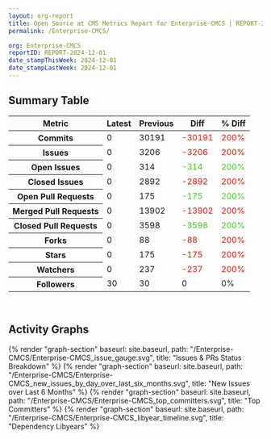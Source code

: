 ```yaml
---
layout: org-report
title: Open Source at CMS Metrics Report for Enterprise-CMCS | REPORT-2024-12-01
permalink: /Enterprise-CMCS/

org: Enterprise-CMCS
reportID: REPORT-2024-12-01
date_stampThisWeek: 2024-12-01
date_stampLastWeek: 2024-12-01
---
```

<div class="summary-table">
  <table class="usa-table usa-table--borderless">
    <h2> Summary Table </h2>
    <thead>
      <tr>
        <th scope="col">Metric</th>
        <th scope="col">Latest</th>
        <th scope="col">Previous</th>
        <th scope="col">Diff</th>
        <th scope="col">% Diff</th>
      </tr>
    </thead>
    <tbody>
      <tr>
        <th scope="row">Commits</th>
        <td>0</td>
        <td>30191</td>
        <td style="color: #d31c08" >-30191</td>
        <td style="color: #d31c08" >200%</td>
      </tr>
      <tr>
        <th scope="row">Issues</th>
        <td>0</td>
        <td>3206</td>
        <td style="color: #d31c08" >-3206</td>
        <td style="color: #d31c08" >200%</td>
      </tr>
      <tr>
        <th scope="row">Open Issues</th>
        <td>0</td>
        <td>314</td>
        <td style="color: #45c527" >-314</td>
        <td style="color: #45c527" >200%</td>
      </tr>
      <tr>
        <th scope="row">Closed Issues</th>
        <td>0</td>
        <td>2892</td>
        <td style="color: #d31c08" >-2892</td>
        <td style="color: #d31c08" >200%</td>
      </tr>
      <tr>
        <th scope="row">Open Pull Requests</th>
        <td>0</td>
        <td>175</td>
        <td style="color: #45c527" >-175</td>
        <td style="color: #45c527" >200%</td>
      </tr>
      <tr>
        <th scope="row">Merged Pull Requests</th>
        <td>0</td>
        <td>13902</td>
        <td style="color: #d31c08" >-13902</td>
        <td style="color: #d31c08" >200%</td>
      </tr>
      <tr>
        <th scope="row">Closed Pull Requests</th>
        <td>0</td>
        <td>3598</td>
        <td style="color: #45c527" >-3598</td>
        <td style="color: #45c527" >200%</td>
      </tr>
      <tr>
        <th scope="row">Forks</th>
        <td>0</td>
        <td>88</td>
        <td style="color: #d31c08" >-88</td>
        <td style="color: #d31c08" >200%</td>
      </tr>
      <tr>
        <th scope="row">Stars</th>
        <td>0</td>
        <td>175</td>
        <td style="color: #d31c08" >-175</td>
        <td style="color: #d31c08" >200%</td>
      </tr>
      <tr>
        <th scope="row">Watchers</th>
        <td>0</td>
        <td>237</td>
        <td style="color: #d31c08" >-237</td>
        <td style="color: #d31c08" >200%</td>
      </tr>
      <tr>
        <th scope="row">Followers</th>
        <td>30</td>
        <td>30</td>
        <td style="" >0</td>
        <td style="" >0%</td>
      </tr>
    </tbody>
  </table>
</div>
<div class="graph-container">
  <br>
  <h2>Activity Graphs</h2>
  <div class="all-graphs">
    <!--- Issues/PRs Status Breakdown Graph -->
    {% render "graph-section" baseurl: site.baseurl, path: "/Enterprise-CMCS/Enterprise-CMCS_issue_gauge.svg", title: "Issues & PRs Status Breakdown" %}
    <!-- New Issues over Last 6 Months -->
    {% render "graph-section" baseurl: site.baseurl, path: "/Enterprise-CMCS/Enterprise-CMCS_new_issues_by_day_over_last_six_months.svg", title: "New Issues over Last 6 Months" %}
    <!-- Top Committers Bar Graph -->
    {% render "graph-section" baseurl: site.baseurl, path: "/Enterprise-CMCS/Enterprise-CMCS_top_committers.svg", title: "Top Committers" %}
    <!-- Libyear Timeline Graph -->
    {% render "graph-section" baseurl: site.baseurl, path: "/Enterprise-CMCS/Enterprise-CMCS_libyear_timeline.svg", title: "Dependency Libyears" %}
  </div>
</div>